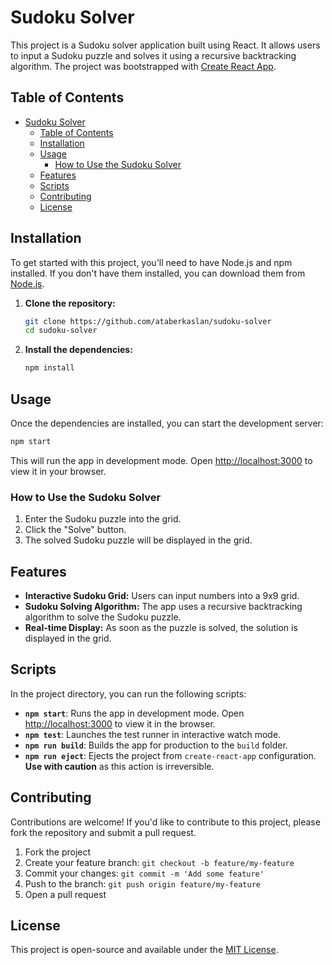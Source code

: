 
# Sudoku Solver

This project is a Sudoku solver application built using React. It allows users to input a Sudoku puzzle and solves it using a recursive backtracking algorithm. The project was bootstrapped with [Create React App](https://github.com/facebook/create-react-app).

## Table of Contents

- [Sudoku Solver](#sudoku-solver)
  - [Table of Contents](#table-of-contents)
  - [Installation](#installation)
  - [Usage](#usage)
    - [How to Use the Sudoku Solver](#how-to-use-the-sudoku-solver)
  - [Features](#features)
  - [Scripts](#scripts)
  - [Contributing](#contributing)
  - [License](#license)

## Installation

To get started with this project, you'll need to have Node.js and npm installed. If you don't have them installed, you can download them from [Node.js](https://nodejs.org/).

1. **Clone the repository:**

   ```bash
   git clone https://github.com/ataberkaslan/sudoku-solver
   cd sudoku-solver
   ```

2. **Install the dependencies:**

   ```bash
   npm install
   ```

## Usage

Once the dependencies are installed, you can start the development server:

```bash
npm start
```

This will run the app in development mode. Open [http://localhost:3000](http://localhost:3000) to view it in your browser.

### How to Use the Sudoku Solver

1. Enter the Sudoku puzzle into the grid.
2. Click the "Solve" button.
3. The solved Sudoku puzzle will be displayed in the grid.

## Features

- **Interactive Sudoku Grid:** Users can input numbers into a 9x9 grid.
- **Sudoku Solving Algorithm:** The app uses a recursive backtracking algorithm to solve the Sudoku puzzle.
- **Real-time Display:** As soon as the puzzle is solved, the solution is displayed in the grid.

## Scripts

In the project directory, you can run the following scripts:

- **`npm start`**: Runs the app in development mode. Open [http://localhost:3000](http://localhost:3000) to view it in the browser.
- **`npm test`**: Launches the test runner in interactive watch mode.
- **`npm run build`**: Builds the app for production to the `build` folder.
- **`npm run eject`**: Ejects the project from `create-react-app` configuration. **Use with caution** as this action is irreversible.

## Contributing

Contributions are welcome! If you'd like to contribute to this project, please fork the repository and submit a pull request.

1. Fork the project
2. Create your feature branch: `git checkout -b feature/my-feature`
3. Commit your changes: `git commit -m 'Add some feature'`
4. Push to the branch: `git push origin feature/my-feature`
5. Open a pull request

## License

This project is open-source and available under the [MIT License](LICENSE.md).
